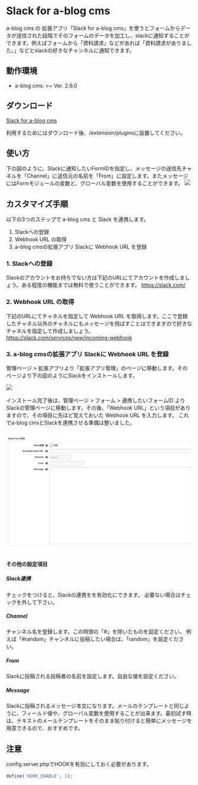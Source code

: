 # Slack for a-blog cms

a-blog cms の 拡張アプリ「Slack for a-blog cms」を使うとフォームからデータが送信された段階でそのフォームのデータを加工し、slackに通知することができます。例えばフォームから「資料請求」などがあれば「資料請求がありました。」などとslackの好きなチャンネルに通知できます。

## 動作環境
- a-blog cms: >= Ver. 2.9.0

## ダウンロード
[Slack for a-blog cms](https://github.com/appleple/acms-slack/raw/master/build/slack.zip)

利用するためにはダウンロード後、/extension/pluginsに設置してください。

## 使い方
下の図のように、Slackに通知したいFormIDを指定し、メッセージの送信先チャネルを「Channel」に送信元の名前を「From」に設定します。またメッセージにはFormモジュールの変数と、グローバル変数を使用することができます。
<img src="./images/screenshot.png" />

## カスタマイズ手順
以下の3つのステップで a-blog cms と Slack を連携します。

1. Slackへの登録
2. Webhook URL の取得
3. a-blog cmsの拡張アプリ Slackに Webhook URL を登録

### 1. Slackへの登録
Slackのアカウントをお持ちでない方は下記のURLにてアカウントを作成しましょう。ある程度の機能までは無料で使うことができます。 https://slack.com/

### 2. Webhook URL の取得
下記のURLにてチャネルを指定して Webhook URL を取得します。ここで登録したチャネル以外のチャネルにもメッセージを飛ばすことはできますので好きなチャネルを指定して作成しましょう。 <br/>
https://slack.com/services/new/incoming-webhook

### 3. a-blog cmsの拡張アプリ Slackに Webhook URL を登録

管理ページ > 拡張アプリより「拡張アプリ管理」のページに移動します。そのページより下の図のようにSlackをインストールします。

<img src="./images/install.png" />

インストール完了後は、管理ページ > フォーム > 連携したいフォームID よりSlackの管理ページに移動します。その後、「Webhook URL」という項目がありますので、その項目に先ほど覚えておいた Webhook URL を入力します。 これでa-blog cmsとSlackを連携させる準備は整いました。

<img src="./images/setting.png" />

#### その他の設定項目

##### Slack連携

チェックをつけると、Slackの連携をを有効化にできます。
必要ない場合はチェックを外して下さい。

##### Channel

チャンネル名を登録します。この時頭の「#」を除いたものを設定ください。
例えば「#random」チャンネルに投稿したい場合は、「random」を設定ください。

##### From

Slackに投稿される投稿者の名前を設定します。自由な値を設定ください。

##### Message

Slackに投稿されるメッセージ本文になります。メールのテンプレートと同じように、フィールド値や、グローバル変数を使用することが出来ます。最初試す時は、テキストのメールテンプレートをそのまま貼り付けると簡単にメッセージを用意できるので、おすすめです。


## 注意
config.server.phpでHOOKを有効にしておく必要があります。

```php
define('HOOK_ENABLE', 1);
```


